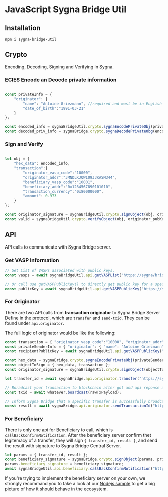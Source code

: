 # JavaScript Sygna Bridge Util

## Installation

```shell
npm i sygna-bridge-util
```

## Crypto

Encoding, Decoding, Signing and Verifying in Sygna.

### ECIES Encode an Deocde private information

```javascript

const privateInfo = {
    "originator": {
        "name": "Antoine Griezmann", //required and must be in English
        "date_of_birth":"1991-03-21"
    }
};

const encoded_info = sygnaBridgeUtil.crypto.sygnaEncodePrivateObj(privateInfo, recipient_pubKey);
const decoded_priv_info = sygnaBridge.crypto.sygnaDecodePrivateObg(encoded_info, recipient_privKey)

```

### Sign and Verify

```javascript

let obj = {
    "hex_data": encoded_info,
    "transaction":{
        "originator_vasp_code":"10000",
        "originator_addr":"3MNDLKJQW109J3KASM344",
        "beneficiary_vasp_code":"10001",
        "beneficiary_addr":"0x1234567890101010",
        "transaction_currency":"0x80000000",
        "amount": 0.973
    }
};

const originator_signature = sygnaBridgeUtil.crypto.signObject(obj, originator_privKey);
const valid = sygnaBridgeUtil.crypto.verifyObject(obj, originator_pubKey, originator_signature);

```

## API

API calls to communicate with Sygna Bridge server.

### Get VASP Information

```javascript
// Get List of VASPs associated with public keys.
const vasps = await sygnaBridgeUtil.api.getVASPList("https://sygna/bridge/api", "API_KEY");

// Or call use getVASPPublicKey() to directly get public key for a specific VASP.
const publicKey = await sygnaBridgeUtil.api.getVASPPublicKey("https://sygna/bridge/api", "API_KEY", "10298");
```

### For Originator

There are two API calls from **transaction originator** to Sygna Bridge Server Define in the protocol, which are `transfer` and `send-txid`. They can be found under `api.originator`.

The full logic of originator would be like the following:

```javascript
const transaction = { "originator_vasp_code":"10000", "originator_addr":"3MNDLKJQW109J3KASM344", "beneficiary_vasp_code":"10298", "beneficiary_addr":"0x1234567890101010", "transaction_currency":"0x80000000", "amount": 0.973 };
const privateSenderInfo = { "originator": { "name": "Antoine Griezmann", "date_of_birth":"1991-03-21" } };
const recipientPublicKey = await sygnaBridgeUtil.api.getVASPPublicKey("https://sygna/bridge/api", "API_KEY", "10298");

const hex_data = sygnaBridge.crypto.sygnaEncodePrivateObj(privateSenderInfo, recipientPublicKey);
const objectToSign = { hex_data, transaction };
const originator_signature = sygnaBridgeUtil.crypto.signObject(objectToSign, privateKey);

let transfer_id = await sygnaBridge.api.originator.transfer("https://sygna/bridge/api", "API_KEY", hex_data, transaction, originator_signature, "https://originatorDomain")

// Boradcast your transaction to blockchain after got and api reponse at your api server.
const txid = await whatever.boardcast(rawTxPayload);

// Inform Sygna Bridge that a specific transfer is successfully broadcasted to the blockchain.
const result = await sygnaBridge.api.originator.sendTransactionId("https://sygna/bridge/api", "API_KEY", txid, transfer_id, originator_signature);

```

### For Beneficiary

There is only one api for Beneficiary to call, which is `callBackConfirmNotification`. After the beneficiary server confirm thet legitemacy of a transfer, they will sign `{ transfer_id, result }`, and send the result with signature to Sygna Bridge Central Server.

```javascript
let params = { transfer_id, result };
const beneficiary_signature = sygnaBridge.crypto.signObject(params, privateKey);
params.beneficiary_signature = beneficiary_signature;
await sygnaBridgeUtil.api.beneficiary.callBackConfirmNotification("https://sygna/bridge/api", API_KEY, params);
```

If you're trying to implement the beneficiary server on your own, we strongly recommand you to take a look at our [Nodejs sample]() to get a big picture of how it should behave in the ecosystem.

